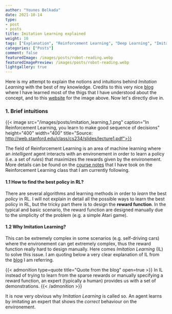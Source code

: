```yaml
---
author: "Younes Belkada"
date: 2021-10-14
type:
- post 
- posts
title: Imitation Learning explained
weight: 10
tags: ["Explanation", "Reinforcement Learning", "Deep Learning", "Imitation Learning"]
categories: ["Posts"]
comment: false
featuredImage: /images/posts/robot-reading.webp
featuredImagePreview: /images/posts/robot-reading.webp
lightgallery: true
---
```


Here is my attempt to explain the notions and intuitions behind *Imitation Learning* with the best of my knowledge. Credits to this very nice [blog](https://smartlabai.medium.com/a-brief-overview-of-imitation-learning-8a8a75c44a9c) where I have learned most of the thigs that I have understood about the concept, and to this [website](https://www.stateofdigital.com/we-need-to-write-for-robots-until-they-read-like-people-why-our-industry-needs-technical-content-creators/) for the image above. Now let's directly dive in.

### 1. Brief intuitions

{{< image src="/images/posts/imitation_learning_1.png" caption="In Reinforcement Learning, you learn to make good sequence of decisions" height="400" width="400" title="Source: http://web.stanford.edu/class/cs234/slides/lecture1.pdf">}}

The field of Reinforcement Learning is an area of machine learning where an *intelligent* agent interacts with an environement in order to learn a policy (i.e. a set of *rules*) that maximizes the rewards given by the environement. More details can be found on the [course notes](https://younesbelkada.github.io/notes/rl1/) that I have took on the Reinforcement Learning class that I am currently following. 

#### 1.1 How to find the best policy in RL?

There are several algorithms and learning methods in order to *learn* the best *policy* in RL. I will not explain in detail all the possible ways to learn the best policy in RL, but the tricky part there is to design the **reward function**. In the typical and basic scenario, the reward function are designed manually due to the simplicity of the problem (e.g. a simple Atari game). 

#### 1.2 Why Imitation Learning?

This can be extremely complex in some scenarios (e.g. self-driving cars) where the environement can get extremely complex, thus the reward function really hard to design manually. Here comes *Imitation Learning* (IL) to solve this issue. I am quoting below a very clear explanation of IL from the [blog](https://smartlabai.medium.com/a-brief-overview-of-imitation-learning-8a8a75c44a9c) I am referring.

{{< admonition type=quote title="Quote from the blog" open=true >}}
In IL instead of trying to learn from the sparse rewards or manually specifying a reward function, an expert (typically a human) provides us with a set of demonstrations.
{{< /admonition >}}

It is now very obvious why *Imitation Learning* is called so. An agent learns by imitating an expert that shows the *correct* behaviour on the environement.